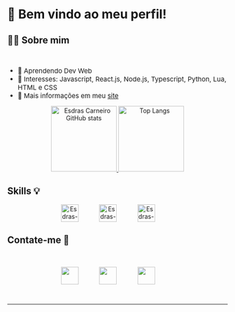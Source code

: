 # 👋 Bem vindo ao meu perfil!

<div>
 <h2>👨‍💻 Sobre mim</h2>
 <br>
 <ul>
  <li style="font-size: 15px"> 🌿 Aprendendo Dev Web
  <li style="font-size: 15px"> 🌵 Interesses: Javascript, React.js, Node.js, Typescript, Python, Lua, HTML e CSS
  <li style="font-size: 15px"> 🌴 Mais informações em meu <a href="https://esdrasaslc.github.io/meu-site/">site</a>
  <br>
</ul>
</div>

 <div>
 <p align="center">
   <a href="https://github.com/EsdrasAslc">
     <img height="150rem" alt="Esdras Carneiro GitHub stats" src="https://github-readme-stats.vercel.app/api?username=EsdrasAslc&show_icons=true&theme=radical&include_all_commits=true&count_private=true"/>
     <img height="150rem" alt="Top Langs" src="https://github-readme-stats.vercel.app/api/top-langs/?username=EsdrasAslc&layout=compact&langs_count=7&theme=radical"/>
  </a>
 </p>

 
<div>
 <h2>Skills 💡</h2>
 <p align="center">
  <img align="center" alt="Esdras-Js" height="40" src="https://img.shields.io/badge/HTML5-E34F26?style=for-the-badge&logo=html5&logoColor=white">
  &nbsp;&nbsp;&nbsp;&nbsp;&nbsp;&nbsp;&nbsp;&nbsp;&nbsp;&nbsp;
  <img align="center" alt="Esdras-HTML" height="40" src="https://img.shields.io/badge/CSS3-1572B6?style=for-the-badge&logo=css3&logoColor=white">
  &nbsp;&nbsp;&nbsp;&nbsp;&nbsp;&nbsp;&nbsp;&nbsp;&nbsp;&nbsp;
  <img align="center" alt="Esdras-CSS" height="40" src="https://img.shields.io/badge/JavaScript-323330?style=for-the-badge&logo=javascript&logoColor=F7DF1E">
  &nbsp;&nbsp;&nbsp;&nbsp;&nbsp;&nbsp;&nbsp;&nbsp;&nbsp;&nbsp;
</div>
 <div>
 <h2>Contate-me 📲</h2>
 <br>
 <p align="center">
  <a href="https://www.instagram.com/esdras.caarneiro/" target="_blank"><img align="center" height="40"  src="https://img.shields.io/badge/Instagram-E4405F?style=for-the-badge&logo=instagram&logoColor=white" target="_blank"></a>
&nbsp;&nbsp;&nbsp;&nbsp;&nbsp;&nbsp;&nbsp;&nbsp;&nbsp;&nbsp;
  <a href = "mailto:esdras.aslc2@gmail.com"><img align="center" height="40"  src="https://img.shields.io/badge/-Gmail-%23333?style=for-the-badge&logo=gmail&logoColor=white" target="_blank"></a>
  &nbsp;&nbsp;&nbsp;&nbsp;&nbsp;&nbsp;&nbsp;&nbsp;&nbsp;&nbsp;
  <a href="https://www.linkedin.com/in/esdras-carneiro-3a7800210/" target="_blank"><img align="center" height="40"  src="https://img.shields.io/badge/-LinkedIn-%230077B5?style=for-the-badge&logo=linkedin&logoColor=white" target="_blank"></a>
  &nbsp;&nbsp;&nbsp;&nbsp;&nbsp;&nbsp;&nbsp;&nbsp;&nbsp;&nbsp;
 </p>
 <br>
</div>
 <hr>




